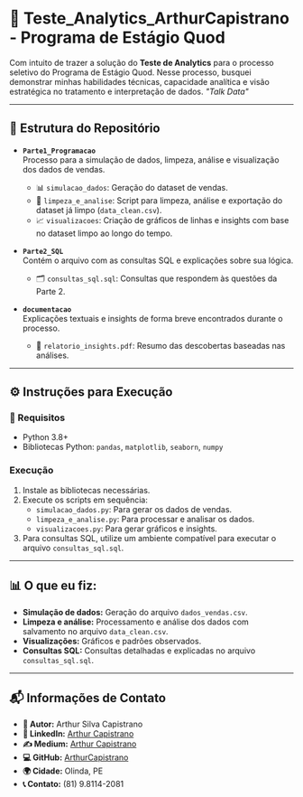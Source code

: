 # 📝 Teste_Analytics_ArthurCapistrano - Programa de Estágio Quod  

Com intuito de trazer a solução do **Teste de Analytics** para o processo seletivo do Programa de Estágio Quod. Nesse processo, busquei demonstrar minhas habilidades técnicas, capacidade analítica e visão estratégica no tratamento e interpretação de dados. *"Talk Data"*  

---

## 📂 Estrutura do Repositório  

- **`Parte1_Programacao`**  
  Processo para a simulação de dados, limpeza, análise e visualização dos dados de vendas.  
  - 📊 `simulacao_dados`: Geração do dataset de vendas.  
  - 🧹 `limpeza_e_analise`: Script para limpeza, análise e exportação do dataset já limpo (`data_clean.csv`).  
  - 📈 `visualizacoes`: Criação de gráficos de linhas e insights com base no dataset limpo ao longo do tempo.  

- **`Parte2_SQL`**  
  Contém o arquivo com as consultas SQL e explicações sobre sua lógica.  
  - 🗂️ `consultas_sql.sql`: Consultas que respondem às questões da Parte 2.  

- **`documentacao`**  
  Explicações textuais e insights de forma breve encontrados durante o processo.  
  - 📄 `relatorio_insights.pdf`: Resumo das descobertas baseadas nas análises.  

---

## ⚙️ Instruções para Execução  

### 📌 Requisitos  
- Python 3.8+  
- Bibliotecas Python: `pandas`, `matplotlib`, `seaborn`, `numpy`  

###  Execução  
1. Instale as bibliotecas necessárias.  
2. Execute os scripts em sequência:
   - `simulacao_dados.py`: Para gerar os dados de vendas.
   - `limpeza_e_analise.py`: Para processar e analisar os dados.
   - `visualizacoes.py`: Para gerar gráficos e insights.  
3. Para consultas SQL, utilize um ambiente compatível para executar o arquivo `consultas_sql.sql`.  

---

## 📊 O que eu fiz:  

- **Simulação de dados:** Geração do arquivo `dados_vendas.csv`.  
- **Limpeza e análise:** Processamento e análise dos dados com salvamento no arquivo `data_clean.csv`.  
- **Visualizações:** Gráficos e padrões observados.  
- **Consultas SQL:** Consultas detalhadas e explicadas no arquivo `consultas_sql.sql`.  

---

## 📬 Informações de Contato  

- **👤 Autor:** Arthur Silva Capistrano  
- **🔗 LinkedIn:** [Arthur Capistrano](https://www.linkedin.com/in/arthur-capistrano/)  
- **✍️ Medium:** [Arthur Capistrano](https://medium.com/@arthur.capistrano12)  
- **💻 GitHub:** [ArthurCapistrano](https://github.com/ArthurCapistrano)  
- **🌍 Cidade:** Olinda, PE  
- **📞 Contato:** (81) 9.8114-2081  
